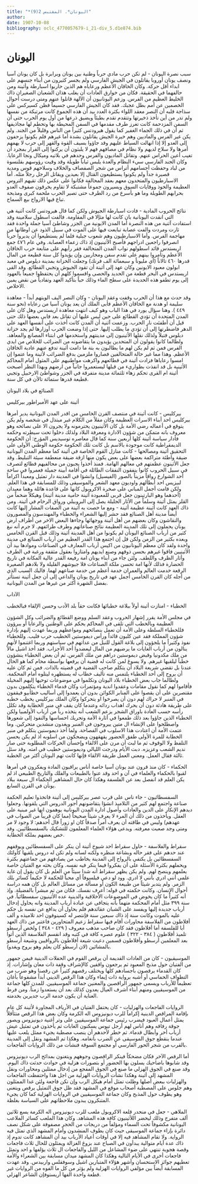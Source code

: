 ```yaml
---
title: "*اليونان*. المقتبس 2(9)"
author: 
date: 1907-10-08
bibliography: oclc_4770057679-i_21-div_5.d1e874.bib
---
```




#  اليونان 


 سبب نصرة اليونان - لم تكن حرب مادي حرباً وطنية بين يونان وبرابرة بل كان يونان آسيا ونصف يونان أوروبا يقاتلون في الجيش الفارسي ولم يجسر كثيرون من أبناء جنسهم على ابداء أقل حركة. وكان الخاقان الأعظم ورعاياه هم الذين حاربوا اسبارطة وأثينة ومن حالفهما في الحقيقة. فكان من خوارق العادات أن يغلب هذان الشعبان الصغيران ذاك الخليط العظيم من الفرس. وزعم اليونانيون أن الآلهة قاتلوا عنهم ومتى درست أحوال الخصمين عن أمم بطل عجبك. فقد كان الجيش الفارسي جسيماً فظن كسيركس على سذاجة قلبه أن النصر معقد اللواء بكثرة العدد بيد أن هذه الجموع كانت مرتبكة من نفسها ولم تدر من أين تأخذ ذخيرتها وتتقدم تقدم بطيئاً ويضيق ذرعها من أول يوم الحرب حتى أن السفن المزدحمة كانت تغرز طرف مقدمها في السفن المحيطة بها   وتحطم لها مجاذيفها ثم أن في ذلك الجماء الغفير كما يقول هيرودتس كثيراً من الناس وقليلاً من الجند. ولم يكن غير الفرس والماديين وهم خيرة الجيش يقاتلون بشدة أما غيرهم فلم يكونوا يزحفون إلى العدو إلا إذا انهالت السياط عليهم وقد جاؤوا بسيف القوة والقهر إلى حرب لا يهمهم أمرها ولا سلاح لديهم ولا نظام في مصافهم فهم لا يلبثون أن يركنوا إلى الفرار بمجرد أن تغيب أعين الحراس عنهم. وتقاتل الماديون والفرس وحدهم في بلاتيه وميكال ونجا الرعايا. وكان الجند الفارسي سيء النظام والعدة يلبس ثياباً طويلة وقد وقيت رؤوسهم بقلنسوة من لباد وحفظت أجسامهم أتراس من شجر الصفصاف والخلاف وسلاحهم قوس ومدية قصيرة جداً ولم يكونوا يستطيعون القتال إلا بعيدين ويقاتل الرجل رجلاً مثله. أما الاسبارطيون والمتحدون معهم بعقد المحالفة فكانوا على عكس ذلك تقيهم التروس العظيمة والخوذ ووقايات السوق ويسيرون جموعاً مشتبكة لا تقاوم يخرقون صفوف العدو بحرابهم الطويلة وما هو بأسرع من رد الطرف حتى تصير الحرب ملحمة كبرى ومذبحة تباع فيها الارواح بيع السماح. 

 نتائج الحروب المادية - فادت اسبارطة الجيوش ولكن كما قال هيرودتس كانت آثنية هي التي انقدت اليونانية بان كانت لها مثإلا في المقاومة. فالفت اسطول سلامينة وقد استفادت آثنية من هذه النصرة أما المدن الايونية من الجزر وشاطئ آسيا جملة واحدة فقد ثارت ومردت والفت عصابة تبايعت فيها على الموت في سبيل الذود عن اوطانها من مهاجمة   الفرس. وأما الاسبارطيون وهم شعوب جبلية فلما لم يستطيعوا أن يدبروا حرباً انصرفوا راجعين ادراجهم فأصبح الأثينيون إذ ذاك زعماء العصابة. وفي عام  ٤٧٦  جمع اريستدس قائد اسطولهم نواب المدن المتحالفة فقر رأيهم على متابعة حرب الخاقان الأعظم وتأمروا بينهم على تقدم سفن ومحاربين وإن يؤيدوا كل سنة قطيعة من المال قدرها  ٤٦٠  تالاناً (أي مليوناً و  سبعمائة  الف  فرنك) وجعلت الخزانة بمدينة ديلوس في معبد ابولون معبود الايونين وكان عهد إلى أثينة أن تقود الجيوش وتجبي القطائع. وقد القى اريستدس في البحر قطعة من الحديد والحصى واقسموا كلهم أن يحتفظوا جميعاً بالعهود إلى يوم تطفو هذه الحديدة على سطح الماء وذلك حباً بتأكيد العهد وتفادياً من نقض يمين الاخلاص. 

 وقد حدث مع هذا أن الحرب وقفت وعقد اليونان - وكان النصر اليف الويتهم أبداً - معاهدة سليمة او هدنة مع الخاقان الأعظم فأبى الملك أن يعد يونان آسيا من رعاياه (نحو سنة  ٤٤٩  ). وهنا سؤال يورد في هذا الباب وهو كيف انتهت معاهدة اريستدس وهل كان على المدن المتحدة أن تؤدي القطائع على حين ليس عليها أن تقاتل بعد فابى بعضها   ذلك حتى قيل أن أطفئت نار الحرب. وزعمت آثنية أن المدن كانت أخذت على أنفسها العهد على الدهر فاضطرتها إلى أن تؤدي ما يطلب إليها. حتى إذا وضعت الحرب أوزارها لم يجد خزانة ديلوس فتيلاً ولذلك نقلها الأثينيون إلى مدينتهم واستخدمها في ابتناء المصانع والمعاهد. ولطالما كانوا يقولون أن المتحدين يؤيدون ما يتقاضونه من الضرائب للخلاص من ايدي الفرس فمن ثم لم يكن لهم ما يطالبون به بتة ما دامت أثينة تدفع عنهم عادية الخاقان الأعظم. وهذا مما غير حالة المتحالفين فصاروا ملزمين بدفع الضرائب لأثينة وما عتموا إن امسوا رعاياها فزادت أثينة في قطائعهم واكرهت مواطنيهم على المثول أمام المحاكم الأثينية بل قد انفذت بطواريء من قبلها ليستعمروا جانباًَ من ارضهم وبهذا النظر أصبحت أثينة ام القرى تحكم زهاء  ثلثمائة  مدينة متفرقة في الجزر وشواطئ الارخبيل وتجبي قطيعة قدرها  ستمائة  تالأن في كل سنة. 

 الصنائع في بلاد اليونان 

 أثينة على عهد الأمبراطور بيركليس 

 بيركليس - كانت أثينة في منتصف القرن الخامس من اقدر المدن اليونانية يدير أمرها   بيركليس  احد  أبناء الاسرات العظيمة وكان مقلاً من الكلام غير مبتذل في شخصه ولم يكن يتوقع في أعماله رضي الأمة بل كان الأثينيون يحترمونه ولا يجرون الا على نصائحه وهو معروف بانه متمكن من شؤون الادارة ومعرفة البلاد ولذلك دخلوا تحت سيطرته وحكمه فأدار سياسة أثينة كلها  أربعين  سنة كما قال معاصره توسيديس المؤرخ: أن الحكومة الديمقراطية كانت موجودة بالاسم بل كانت تلك الحكومة حكومة الوطني الأولى على التحقيق أثينة ومصالحها - كانت منازل القوم الخاصة في أثينة كما معظم المدن اليونانية ضيقة واطئة متراكمة بعضها على بعض يكون منها ازقة ضيقة منعطفة سيئة التبليط. وقد جعل الأثينون عظمتهم في معالهم الهامة. فمنذ أخذوا يجبون من محالفيهم قطائع لتصرف في سبيل الحروب كانوا ينفقون النفقات الطائلة في أقامة أبينة جميلة فعمروا في ساحة  أحد  الشوارع رواقاً مزيناً بالصور (الفيسيل) وانشؤا في المدينة دار تمثيل ومعبداً اكراماً لبيزيس  احد  أبطألهم واوديون معهد الشعر والموسيقى وذلك للمسابقة في هذا العلم. ولكن قامت أجمل المباني على صخرة الاكروبول كانها على قاعدة هائلة وهما معبدان (أحدهما وهو البارتينون جعل قربى للمعبودة أثينة حامية مدينة أثينة) وهيكلاً ضخماً من القلز يمثل أثينة وسلماً من الأثار الجليلة يصل إلى البروبيلي ورواق الرخام في أثينة. ومن ذاك العهد كانت أثينة   عظيمة أثينة - ومع ما خصت به أثينة من الصفات المشار إليها كانت أيضاً مدينة أهل الصنائع فقد حشر إليها الشعراء والخطباء والمهندسون والمصورون والنقاشون وكان بعضهم من أهل أثينة ووجهائها وجاءها البعض الاخر من أطراف ارض يونان يحملون إلى تلك المدينة العظيمة نتائج صناعاتهم وطرف طرائفهم. لا جرم أنه نبغ كثير من أرباب الصنائع اليونأن لم يكونوا من أهل المدينة أثينة وذلك قبل القرن الخامس وبعده بكثير من الزمن ولكن قل إن اجتمع هذا القدر العظيم من أرباب الصنائع في مدينة واحدة ولقد كان معظم اليونانيون من اكيس أرباب المعارف في الصناعات وموادها بيد أن الأثينيين فاقوا غيرهم بحسن ذوقهم وصنع ايديهم وامتازوا بعقول مثقفة ورغبة في الطرف وأثار الظرف واللطف. ولئن جاء من أبناء يونان امة رفيعة القدر عالية المكانة في تاريخ الحضارة فذلك لأنها امة تحسن ملكة الصناعات فلا جيوشهم القليلة ولا بلادهم الصغيرة الرقعة خدمت العالم والعمران خدمة أعظم من خدمة   صناعهم لهما. فاليك السبب الذي من أجله كان القرن الخامس أجمل عهد في تاريخ يونان والداعي إلى أن جعل أثينة تستأثر بفضل الشهرة أكثر من غيرها من المدن اليونانية. 

 الآداب 

 الخطباء - امتازت أثينة أولاً ببلاغة خطبائها فكانت حقاً بلد الأدب وحسن الإلقاء فبالخطب 

 في مجلس الأمة يقرر إشهار الحروب وعقد السلم ووضع القطائع والضرائب وكل الشؤون العظيمة وبالخطب التي تلقى في المحاكم يحكم على الوطنين والرعايا أو يبرؤون فللخطباء السلطة وعلى الأمة أن تعمل بنصائحهم ومواعظهم وربما عهدت إليهم بإدارة شؤون المملكة فقد عين كليون قائداً ورأس ديموستين الخطيب حرب فليب. وللخطباء نفوذ وكثيراً ما يلجؤون إلى بلاغة القول للنيل من عداتهم في سياستهم وربما اغتنموا لأنهم ينالون من أرباب الغايات ما يرضيهم من المال ليعضدوا  أحد  الأحزاب. فقد أخذ اشيل مالاً من ملك مكدونيا وقبض ديموستين دراهم من ملك الفرس. ثم أن بعض الخطباء ينشؤون خطباً ليلقيها غيرهم. ولا يسوغ لمن كانت له قضية أن يرفعها بواسطة محام كما هو الحال عندنا بل تقضي شريعة البلاد أن يتكلم صاحب القضية في قضيته بالذات. فمن ثم كان عليه أن يروح إلى  أحد  الخطباء يلتمس منه تأليف خطاب له يستظهره ليتلوه أمام المحكمة. ولطالما جاب بعض الخطباء بلاد اليونان وتكلموا في موضوعات توحيها إليهم المخيلة فأقاموا لهم كما نقول مقامات وعقدوا اندية ومؤتمرات وكان قدماء   الخطباء يتكلمون بدون مقتصرين على أن يقصوا على المنابر الكوائن بدون أن يعمدوا إلى أساليب خطأبيو فيقفون في المنبر لا حراك لهم دون أن يصرخوا او يتحركوا وكان الملك بيركليس يخطب خطبه على طريقة هادئة دون أن يحرك اهداب ردائه وعندما كان يقف في منبر الخطابة وقد تكلل رأسه حسب العادة باوراق الشجر يزعم الشعب أنه يتخذه رباً من أرباب الأولمبيا ولكن الخطباء الذين جاؤوا بعد ذلك طمعوا في أثارة الأمة وتحريك احساسها والنفوذ إلى شعورها واصطلحوا على الإنشاء ال  متين  ييروحون في المنبر ويغدون منشدين متحركين. وما عتمت الأمة أن اعتادت هذا الاسلوب في الفصاحة. ولما أخذ ديموستين يتكلم في منبر الخطابة للمرة الأولى طفق الحضور يقهقهون ويضحكون من اسلوبه اذ لم يكن يحسن التلفظ ولا الوقوف ثم ما لبث أن مرن على الالقاء وإحسأن الحركات المطلوبة حتى صار نديم الشعب   وعزيزه. دبت الأيام ودرجت الليالي وديموستين خطيب في امته. وقد سئل ثالثة فقال العمل. ومعنى العمل طريقة الالقاء فإنها كانت تهم اليونان أكثر من الخطبة. 

 الحكماء - كان منذ قرون عند يونان آسيا خاصة أناس يراقبون المادة ويفكرون في أمرها لقبوا بالحكماء والعلماء في آن و  احد  وقد عنوا بالطبيعات والفلك والتاريخ الطبيعي اذ لم يكن العلم قد انفصل بعد عن الفلسفة وهكذا كان حال المشاهير الحكماء ال  سبعة  ببلاد يونأن في القرن السابع. 

 السفسطائيون - جاء ناس على قرب عصر بيركليس إلى أثينة فاتخذوا تعليم الحكمة صناعة واجتمع لهم كثير من التلاميذ انشؤا يتقاضونهم أجور الدروس التي يلقونها. وجعلوا ديدهم الإنكار على الدين والعادات وأصول ادارة المدن اليونانية يوهمون انها غير مبنية على العقل. ويأخذون من ذلك أن المرء لا يعرف شيئاً صحيحاً (مما كان قريباً من الصواب في عهدهم) وليس في طاقته أن يعرف أمراً صدقاً كان او زوراً قال أحدهم: لا وجود لا مر ومتى وجد صعبت معرفته. ويدعى هؤلاء العلماء المعلمون للتشكيك بالسفسطائيين. وقد خص بعضهم بملكة الخطابة. 

 سقراط والفلاسفة - حاول سقراط  احد  شيوخ أثينة أن ينكر على السفسطائين ويوقفهم عند حدهم على فقر حاله وبشاعة منظره ولكنه لسانه ولم تكن له دروس يلقيها كأولئك السفسطائين بل يكتفي بالرواح إلى المدينة يخاطب من يصادفهم من جماعتهم بكثرة ويحملهم بكثرة الأسئلة على أن يفكروا فيما ينكر فيه نفسه. وكان بحثه مع الفتيان خاصة   يعلمهم وينصح لهم. ولم يكن يظهر سقراط أنه شدا سيئاً من العلم بل كان يقول إن غاية علمي أنني ادري بأنني لا ادري. وود لو دعي فيلسوفاً أي محباً للحكمة لا حكيماً كسائر بلك الزمر. ولم يتدبر شيئاً من طبيعة الكون أو مسألة من مسائل العالم بل كان همه دراسة أحوال الإنسان. وكانت حكمته في قوله: أعرف نفسك. فكان من ثم مبشراً بالفضيلة. وإذ أنه كثيراً ما كان يخوض في الموضوعات الأخلاقية والدينية عده الأثينيون سفسطائياً. في سنة  ٣٩٩  مثل أمام المحكمة متهماًً بأنه يتجافى عن عبادة أرباب المدينة وانه يحاول إدخال أرباب جديدة إليها ويفسد على الشبان عقائدهم فلم يحاول أن يدافع عن نفسه بل حكم عليه بالموت وكانت سنة إذ ذاك  سبعين  سنة فإنتصر له كسينوفون  احد  تلاميذه و  ألف  أفلاطون   من الفلاسفة محاورات أقام فيها سقراط زعيم المتحاورين فاعتبر من ذاك العهد أبا للفلسفة أما أفلاطون فقد كان صاحب مذهب معروف (  ٤٢٩  -  ٣٤٨  ) ولخص أرسطو تلميذ أفلاطون (  ٣٨٤  -  ٣٢٢  ) علوم عصره كافة في كتبه وقد انقسم الفلاسفة الذين أتوا بعد المعلمين أرسطو وأفلاطون قسمين دعيت شيعة أفلاطون بالرواقيين وشيعة أرسطو بالمشائين (لان أرسطو كان يعلم وهو يروح ويغدو). 

 الموسيقيون - كان من العادات القديمة أن يرقص القوم في الحفلات الدينية فيمن جمهور من الفتيان حول مذبح المعبود ثم يرجعون واقفين كالإشراف وقفة ذات معان وإشارات. إذ كان القدماء يرقصون بأجسادهم كلها ويختلف رقصهم كثيراً عن رقصنا وهو ضرب من التطواف الحماسي أو أشبه برواية ذات إيماء وكان هذا الرقص الديني أبداً مشفوعاً بأغان تعظيماً للأرباب ويسمى جمهور الراقصين والمغنين جماعة الموسيقيين. للمدن كلها جماعة من الموسيقيين ومنهم أبناء أشرف العيال يعدون كذلك بعد أن يستعدوا زمناً. ومن فرط العناية أن يكون خدمة الرب جديرين بخدمته. 

 الروايات الفاجعات والهزليات - كان يحتفل الفتيان في الأرياف المجاورة لأثينة كل عام بإقامة المراقص الدينية إكراماً للرب ديونيزوس اله الكرمة وكان بعض هذا الرقص متثأقلاً يمثل أعمال العبود فيضرب رئيس جماعة الموسيقيين على وتر أغنية ديونيزوس ويصور جوقة رفاقه وهم أناس لهم أرجل تيوس يسكنون الغابات ثم يأخذون في تمثيل عيش أرباب أخر وأبطال قدماء. ثم خطر لأحدهم أن ينصب مصطبة يجيء ممثل يلعب عليها عندما ينقطع جوق الموسيقى عن الضرب بأنغامه. وهكذا تم المشهد ونقل إلى المدينة بالقرب من شجر الحور الفارسي أو مجتمع السوقة فنشأت من ذلك الروايات الفاجعات. 

 أما الرقص الآخر فكان مضحكاً فينكر الراقصون وجوههم ويتغنون بمدائح الرب   ديونيزوس وقد شابوها باضاحيك يسلون بها الحضور أو بتصورات هزلية في حوادث حدثت ذاك اليوم. وقد صنع في الجوق الهزلي ما صنع في الجوق المفجع من إدخال ممثلين ومحاورات ونقل المشهد إلى أثينة وهكذا نشأت الروايات الهزلية من اجل هذا واحتفظت الفاجعات والهزليات ببعض أصلها وظلت تمثل أمام هيكل الرب وإن تكن فاجعة ولئن غدا الممثلون وهم جلوس على المصطبة أصحاب موقع في المشهد فقد ظل جوق   التمثيل يرقص ويتغنى وهو يطوف حول المذبح وكان جماعة الموسيقيين في الروايات الهزلية كما كان يجيء المتنكرون يبدون ملاحظاتهم على السياسة بغلظة. 

 الملاهي - جعل في منحدر قلعة الاكروبول ملعب للرب ديونيزوس اله الكرمة يسع  ثلاثين  ألف  متفرج وذلك ليحضر اللأثينيون كافة هذه المشاهد. وكان هذا الملعب كسائر الملاعب اليونانية مكشوفاً تحت السماء ومؤلفاً من دريجات من الحجر مصفوفة على شكل نصف دائرة بإزاء جماعة الموسيقى حيث كان يطوف المنشدون وأمام المشهد الذي تمثل فيه الرواية. ولا تقام المشاهد فيه إلا في أوقات أعياد الأرباب بيد أن المشاهد كانت تدوم إذ ذاك عدة أيام متوالية يبدأون في الصباح عند بزوغ الغزالة ويمثلون للحال  ثلاث  فاجعات وقصة هجوية تنتهي على ضوء المشاعل من الليل والفاجعات ال  ثلاث  يؤلفها و  احد  وتمثل فاجعات أخرى في الأيام التالية وهكذا كان المشهد ميدان مسابقة بين الشعراء والأمة تعطيهم جوائز الاستحسان وأشهر هؤلاء المتبارين اشيل وسوفقلس واربيدس. وقد عهدت المسابقة أيضاً بين مؤلفي الروايات الهزلية ولم يؤثر من كل ما الفوه من الروايات غير قطعة واحدة الفها أريستوفإن الشاعر الهزلي.  
